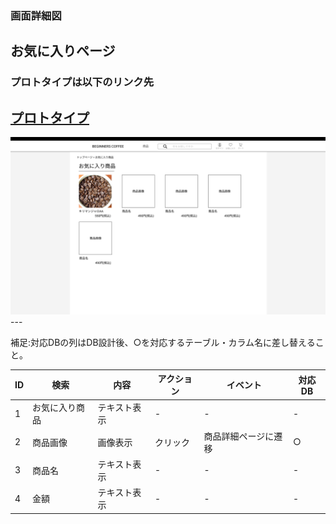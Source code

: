 ### 画面詳細図
## お気に入りページ
### プロトタイプは以下のリンク先
[プロトタイプ](https://www.figma.com/file/Oa2XrfbS2Hee9dSI9acZXo/coffee?node-id=0%3A1)
---
<img src="./img/お気に入りページ.png" width="800">
---

補足:対応DBの列はDB設計後、○を対応するテーブル・カラム名に差し替えること。

| ID | 検索 | 内容 | アクション | イベント | 対応DB |
|----|-----|-----|---------|--------|-------|
|1|お気に入り商品|テキスト表示|-|-|-|
|2|商品画像|画像表示|クリック|商品詳細ページに遷移|○|
|3|商品名|テキスト表示|-|-|-|
|4|金額|テキスト表示|-|-|-|
